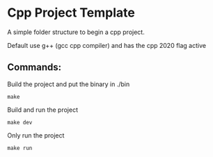 # Cpp Project Template
A simple folder structure to begin a cpp project.

Default use g++ (gcc cpp compiler) and has the cpp 2020 flag active

## Commands:

Build the project and put the binary in ./bin

    make

Build and run the project

    make dev

Only run the project 

    make run